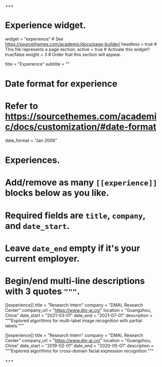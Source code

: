 +++
# Experience widget.
widget = "experience"  # See https://sourcethemes.com/academic/docs/page-builder/
headless = true  # This file represents a page section.
active = true  # Activate this widget? true/false
weight = 3  # Order that this section will appear.

title = "Experience"
subtitle = ""

# Date format for experience
#   Refer to https://sourcethemes.com/academic/docs/customization/#date-format
date_format = "Jan 2006"

# Experiences.
#   Add/remove as many `[[experience]]` blocks below as you like.
#   Required fields are `title`, `company`, and `date_start`.
#   Leave `date_end` empty if it's your current employer.
#   Begin/end multi-line descriptions with 3 quotes `"""`.

[[experience]]
  title = "Research Intern"
  company = "DMAI, Research Center"
  company_url = "https://www.dm-ai.cn/"
  location = "Guangzhou, China"
  date_start = "2021-03-01"
  date_end = "2021-07-01"
  description = """Explored algorithms for multi-label image recognition with partial labels."""

[[experience]]
  title = "Research Intern"
  company = "DMAI, Research Center"
  company_url = "https://www.dm-ai.cn/"
  location = "Guangzhou, China"
  date_start = "2019-02-01"
  date_end = "2020-05-01"
  description = """Explored algorithms for cross-domain facial expression recognition."""  

+++

